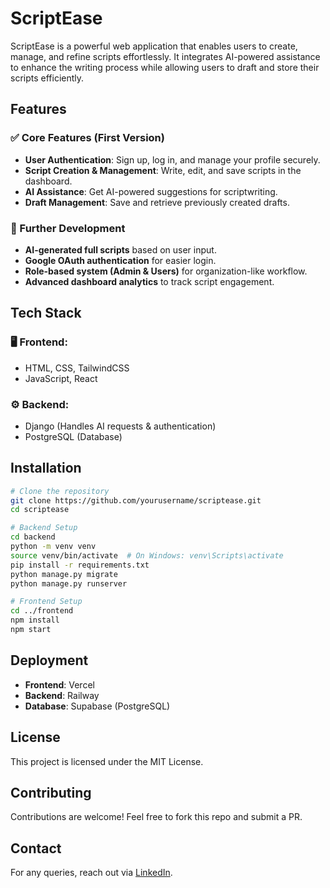 # ScriptEase

ScriptEase is a powerful web application that enables users to create, manage, and refine scripts effortlessly. It integrates AI-powered assistance to enhance the writing process while allowing users to draft and store their scripts efficiently.

## Features

### ✅ Core Features (First Version)
- **User Authentication**: Sign up, log in, and manage your profile securely.
- **Script Creation & Management**: Write, edit, and save scripts in the dashboard.
- **AI Assistance**: Get AI-powered suggestions for scriptwriting.
- **Draft Management**: Save and retrieve previously created drafts.

### 🚀 Further Development
- **AI-generated full scripts** based on user input.
- **Google OAuth authentication** for easier login.
- **Role-based system (Admin & Users)** for organization-like workflow.
- **Advanced dashboard analytics** to track script engagement.

## Tech Stack

### 🖥 Frontend:
- HTML, CSS, TailwindCSS
- JavaScript, React

### ⚙️ Backend:
- Django (Handles AI requests & authentication)
- PostgreSQL (Database)

## Installation

```bash
# Clone the repository
git clone https://github.com/yourusername/scriptease.git
cd scriptease

# Backend Setup
cd backend
python -m venv venv
source venv/bin/activate  # On Windows: venv\Scripts\activate
pip install -r requirements.txt
python manage.py migrate
python manage.py runserver

# Frontend Setup
cd ../frontend
npm install
npm start
```

## Deployment
- **Frontend**: Vercel
- **Backend**: Railway
- **Database**: Supabase (PostgreSQL)

## License
This project is licensed under the MIT License.

## Contributing
Contributions are welcome! Feel free to fork this repo and submit a PR.

## Contact
For any queries, reach out via [LinkedIn](https://www.linkedin.com/in/kushal-yadav-799310318/).
